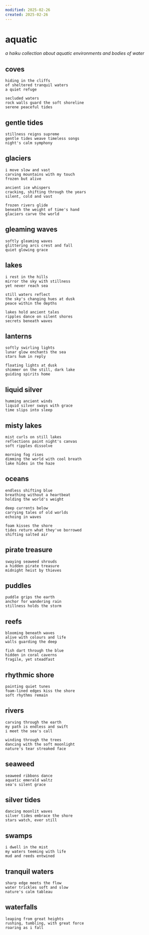```yaml
---
modified: 2025-02-26
created: 2025-02-26
---
```

# aquatic

_a haiku collection about aquatic environments and bodies of water_

## coves

```
hiding in the cliffs
of sheltered tranquil waters
a quiet refuge

secluded waters
rock walls guard the soft shoreline
serene peaceful tides
```

## gentle tides

```
stillness reigns supreme
gentle tides weave timeless songs
night's calm symphony
```

## glaciers

```
i move slow and vast
carving mountains with my touch
frozen but alive

ancient ice whispers
cracking, shifting through the years
silent, cold and vast

frozen rivers glide
beneath the weight of time's hand
glaciers carve the world
```

## gleaming waves

```
softly gleaming waves
glittering arcs crest and fall
quiet glowing grace
```

## lakes

```
i rest in the hills
mirror the sky with stillness
yet never reach sea

still waters reflect
the sky's changing hues at dusk
peace within the depths

lakes hold ancient tales
ripples dance on silent shores
secrets beneath waves
```

## lanterns

```
softly swirling lights
lunar glow enchants the sea
stars hum in reply

floating lights at dusk
shimmer on the still, dark lake
guiding spirits home
```

## liquid silver

```
humming ancient winds
liquid silver sways with grace
time slips into sleep
```

## misty lakes

```
mist curls on still lakes
reflections paint night's canvas
soft ripples dissolve

morning fog rises
dimming the world with cool breath
lake hides in the haze
```

## oceans

```
endless shifting blue
breathing without a heartbeat
holding the world's weight

deep currents below
carrying tales of old worlds
echoing in waves

foam kisses the shore
tides return what they've borrowed
shifting salted air
```

## pirate treasure

```
swaying seaweed shrouds
a hidden pirate treasure
midnight heist by thieves
```

## puddles

```
puddle grips the earth
anchor for wandering rain
stillness holds the storm
```

## reefs

```
blooming beneath waves
alive with colours and life
walls guarding the deep

fish dart through the blue
hidden in coral caverns
fragile, yet steadfast
```

## rhythmic shore

```
painting quiet tunes
foam-lined edges kiss the shore
soft rhythms remain
```

## rivers

```
carving through the earth
my path is endless and swift
i meet the sea's call

winding through the trees
dancing with the soft moonlight
nature's tear streaked face
```

## seaweed

```
seaweed ribbons dance
aquatic emerald waltz
sea's silent grace
```

## silver tides

```
dancing moonlit waves
silver tides embrace the shore
stars watch, ever still
```

## swamps

```
i dwell in the mist
my waters teeming with life
mud and reeds entwined
```

## tranquil waters

```
sharp edge meets the flow
water trickles soft and slow
nature's calm tableau
```

## waterfalls

```
leaping from great heights
rushing, tumbling, with great force
roaring as i fall
```
